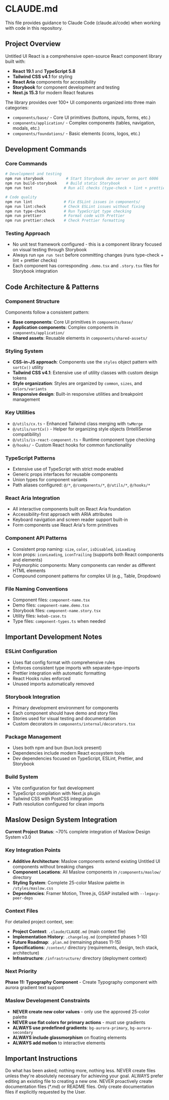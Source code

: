 # CLAUDE.md

This file provides guidance to Claude Code (claude.ai/code) when working with code in this repository.

## Project Overview

Untitled UI React is a comprehensive open-source React component library built with:

- **React 19.1** and **TypeScript 5.8**
- **Tailwind CSS v4.1** for styling
- **React Aria** components for accessibility
- **Storybook** for component development and testing
- **Next.js 15.3** for modern React features

The library provides over 100+ UI components organized into three main categories:

- `components/base/` - Core UI primitives (buttons, inputs, forms, etc.)
- `components/application/` - Complex components (tables, navigation, modals, etc.)
- `components/foundations/` - Basic elements (icons, logos, etc.)

## Development Commands

### Core Commands

```bash
# Development and testing
npm run storybook          # Start Storybook dev server on port 6006
npm run build-storybook    # Build static Storybook
npm run test              # Run all checks (type-check + lint + prettier)

# Code quality
npm run lint              # Fix ESLint issues in components/
npm run lint:check        # Check ESLint issues without fixing
npm run type-check        # Run TypeScript type checking
npm run prettier          # Format code with Prettier
npm run prettier:check    # Check Prettier formatting
```

### Testing Approach

- No unit test framework configured - this is a component library focused on visual testing through Storybook
- Always run `npm run test` before committing changes (runs type-check + lint + prettier checks)
- Each component has corresponding `.demo.tsx` and `.story.tsx` files for Storybook integration

## Code Architecture & Patterns

### Component Structure

Components follow a consistent pattern:

- **Base components**: Core UI primitives in `components/base/`
- **Application components**: Complex components in `components/application/`
- **Shared assets**: Reusable elements in `components/shared-assets/`

### Styling System

- **CSS-in-JS approach**: Components use the `styles` object pattern with `sortCx()` utility
- **Tailwind CSS v4.1**: Extensive use of utility classes with custom design tokens
- **Style organization**: Styles are organized by `common`, `sizes`, and `colors/variants`
- **Responsive design**: Built-in responsive utilities and breakpoint management

### Key Utilities

- `@/utils/cx.ts` - Enhanced Tailwind class merging with `twMerge`
- `@/utils/sortCx()` - Helper for organizing style objects (IntelliSense compatibility)
- `@/utils/is-react-component.ts` - Runtime component type checking
- `@/hooks/` - Custom React hooks for common functionality

### TypeScript Patterns

- Extensive use of TypeScript with strict mode enabled
- Generic props interfaces for reusable components
- Union types for component variants
- Path aliases configured: `@/*`, `@/components/*`, `@/utils/*`, `@/hooks/*`

### React Aria Integration

- All interactive components built on React Aria foundation
- Accessibility-first approach with ARIA attributes
- Keyboard navigation and screen reader support built-in
- Form components use React Aria's form primitives

### Component API Patterns

- Consistent prop naming: `size`, `color`, `isDisabled`, `isLoading`
- Icon props: `iconLeading`, `iconTrailing` (supports both React components and elements)
- Polymorphic components: Many components can render as different HTML elements
- Compound component patterns for complex UI (e.g., Table, Dropdown)

### File Naming Conventions

- Component files: `component-name.tsx`
- Demo files: `component-name.demo.tsx`
- Storybook files: `component-name.story.tsx`
- Utility files: `kebab-case.ts`
- Type files: `component-types.ts` when needed

## Important Development Notes

### ESLint Configuration

- Uses flat config format with comprehensive rules
- Enforces consistent type imports with separate-type-imports
- Prettier integration with automatic formatting
- React Hooks rules enforced
- Unused imports automatically removed

### Storybook Integration

- Primary development environment for components
- Each component should have demo and story files
- Stories used for visual testing and documentation
- Custom decorators in `components/internal/decorators.tsx`

### Package Management

- Uses both npm and bun (bun.lock present)
- Dependencies include modern React ecosystem tools
- Dev dependencies focused on TypeScript, ESLint, Prettier, and Storybook

### Build System

- Vite configuration for fast development
- TypeScript compilation with Next.js plugin
- Tailwind CSS with PostCSS integration
- Path resolution configured for clean imports

## Maslow Design System Integration

**Current Project Status**: ~70% complete integration of Maslow Design System v3.0

### Key Integration Points
- **Additive Architecture**: Maslow components extend existing Untitled UI components without breaking changes
- **Component Locations**: All Maslow components in `/components/maslow/` directory
- **Styling System**: Complete 25-color Maslow palette in `/styles/maslow.css`
- **Dependencies**: Framer Motion, Three.js, GSAP installed with `--legacy-peer-deps`

### Context Files
For detailed project context, see:
- **Project Context**: `.claude/CLAUDE.md` (main context file)
- **Implementation History**: `.changelog.md` (completed phases 1-10)  
- **Future Roadmap**: `.plan.md` (remaining phases 11-15)
- **Specifications**: `/context/` directory (requirements, design, tech stack, architecture)
- **Infrastructure**: `/infrastructure/` directory (deployment context)

### Next Priority
**Phase 11: Typography Component** - Create Typography component with aurora gradient text support

### Maslow Development Constraints
- **NEVER create new color values** - only use the approved 25-color palette
- **NEVER use flat colors for primary actions** - must use gradients
- **ALWAYS use predefined gradients**: `bg-aurora-primary`, `bg-aurora-secondary`
- **ALWAYS include glassmorphism** on floating elements
- **ALWAYS add motion** to interactive elements

## Important Instructions

Do what has been asked; nothing more, nothing less.
NEVER create files unless they're absolutely necessary for achieving your goal.
ALWAYS prefer editing an existing file to creating a new one.
NEVER proactively create documentation files (\*.md) or README files. Only create documentation files if explicitly requested by the User.
